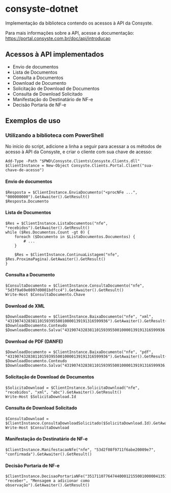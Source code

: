 # consyste-dotnet

Implementação da biblioteca contendo os acessos à API da Consyste.

Para mais informações sobre a API, acesse a documentação: https://portal.consyste.com.br/doc/api/introducao

## Acessos à API implementados

* Envio de documentos
* Lista de Documentos
* Consulta a Documentos
* Download de Documento
* Solicitação de Download de Documentos
* Consulta de Download Solicitado
* Manifestação do Destinatário de NF-e
* Decisão Portaria de NF-e

## Exemplos de uso

### Utilizando a biblioteca com PowerShell

No início do script, adicione a linha a seguir para acessar a os métodos de acesso à API da Consyste,
e criar o cliente com sua chave de acesso:

    Add-Type -Path "$PWD\Consyste.Clients\Consyste.Clients.dll"
    $ClientInstance = New-Object Consyste.Clients.Portal.Client("sua-chave-de-acesso")


#### Envio de documentos

    $Resposta = $ClientInstance.EnviaDocumento("<procNFe ...", "000000000").GetAwaiter().GetResult()
    $Resposta.Documento


#### Lista de Documentos

    $Res = $ClientInstance.ListaDocumentos("nfe", "recebidos").GetAwaiter().GetResult()
    while ($Res.Documentos.Count -gt 0) {
        foreach ($Documento in $ListaDocumentos.Documentos) {
            # ...
        }

        $Res = $ClientInstance.ContinuaListagem("nfe", $Res.ProximaPagina).GetAwaiter().GetResult()
    }

#### Consulta a Documento

    $ConsultaDocumento = $ClientInstance.ConsultaDocumento("nfe", "5d3f9a69e0897d0001bdfcc4").GetAwaiter().GetResult()
    Write-Host $ConsultaDocumento.Chave


#### Download de XML

    $DownloadDocumento = $ClientInstance.BaixaDocumento("nfe", "xml", "43190743283811015939550010000139191316599936").GetAwaiter().GetResult()
    $DownloadDocumento.Conteudo
    $DownloadDocumento.Salva("43190743283811015939550010000139191316599936.xml")

#### Download de PDF (DANFE)

    $DownloadDocumento = $ClientInstance.BaixaDocumento("nfe", "pdf", "43190743283811015939550010000139191316599936").GetAwaiter().GetResult()
    $DownloadDocumento.Conteudo
    $DownloadDocumento.Salva("43190743283811015939550010000139191316599936.pdf")


#### Solicitação de Download de Documentos

    $SolicitaDownload = $ClientInstance.SolicitaDownload("nfe", "recebidos", "xml", "abc").GetAwaiter().GetResult()
    Write-Host $SolicitaDownload.Id


#### Consulta de Download Solicitado

    $ConsultaDownload = $ClientInstance.ConsultaDownloadSolicitado($SolicitaDownload.Id).GetAwaiter().GetResult()
    Write-Host $ConsultaDownload


#### Manifestação do Destinatário de NF-e

    $ClientInstance.ManifestacaoNfe("nfe", "53d2f08f9711f6abe20009e7", "confirmada").GetAwaiter().GetResult()


#### Decisão Portaria de NF-e

    $ClientInstance.DecisaoPortariaNFe("35171107764744000121550010000041351402532164", "receber", "Mensagem a adicionar como observação").GetAwaiter().GetResult()
